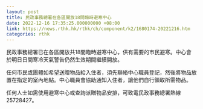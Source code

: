 ```yaml
---
layout: post
title: 民政事務總署在各區開放18間臨時避寒中心
date: 2022-12-16 17:35:25.000000000 +08:00
link: https://news.rthk.hk/rthk/ch/component/k2/1680174-20221216.htm
categories: rthk
---
```


民政事務總署已在各區開放共18間臨時避寒中心，供有需要的市民避寒。中心會於明日日間寒冷天氣警告仍然生效期間繼續開放。

任何市民或團體如希望送贈物品給入住者，須先聯絡中心職員登記，然後將物品放置在指定的室內地點。中心職員會協助通知入住者，讓他們自行領取所需物品。

任何人士如需使用避寒中心或查詢派贈物品安排，可致電民政事務總署熱線 25728427。
